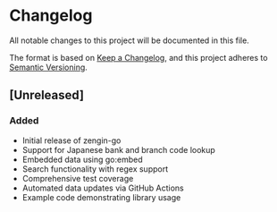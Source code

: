 # Changelog

All notable changes to this project will be documented in this file.

The format is based on [Keep a Changelog](https://keepachangelog.com/en/1.0.0/),
and this project adheres to [Semantic Versioning](https://semver.org/spec/v2.0.0.html).

## [Unreleased]

### Added
- Initial release of zengin-go
- Support for Japanese bank and branch code lookup
- Embedded data using go:embed
- Search functionality with regex support
- Comprehensive test coverage
- Automated data updates via GitHub Actions
- Example code demonstrating library usage

